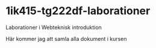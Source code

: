 1ik415-tg222df-laborationer
===========================

Laborationer i Webteknisk introduktion

Här kommer jag att samla alla dokument i kursen
